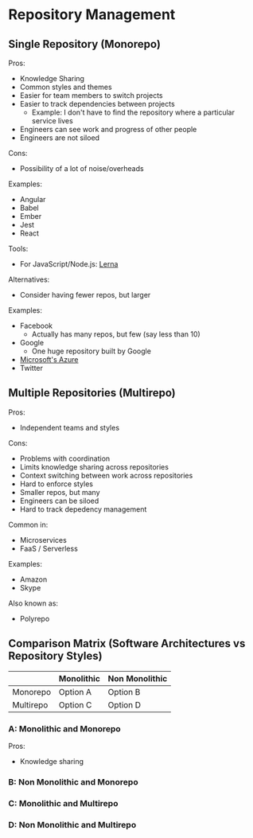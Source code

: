# Repository Management

## Single Repository \(Monorepo\)

Pros:

* Knowledge Sharing
* Common styles and themes
* Easier for team members to switch projects
* Easier to track dependencies between projects
  * Example: I don't have to find the repository where a particular service lives
* Engineers can see work and progress of other people
* Engineers are not siloed

Cons:

* Possibility of a lot of noise/overheads

Examples:

* Angular
* Babel
* Ember
* Jest
* React

Tools:

* For JavaScript/Node.js: [Lerna](https://github.com/lerna/lerna)

Alternatives:

* Consider having fewer repos, but larger

Examples:

* Facebook
  * Actually has many repos, but few \(say less than 10\)
* Google
  * One huge repository built by Google
* [Microsoft's Azure](https://docs.microsoft.com/en-us/azure/devops/learn/devops-at-microsoft/use-git-microsoft)
* Twitter

## Multiple Repositories \(Multirepo\)

Pros:

* Independent teams and styles

Cons:

* Problems with coordination
* Limits knowledge sharing across repositories
* Context switching between work across repositories
* Hard to enforce styles
* Smaller repos, but many
* Engineers can be siloed
* Hard to track depedency management

Common in:

* Microservices
* FaaS / Serverless

Examples:

* Amazon
* Skype

Also known as:

* Polyrepo

## Comparison Matrix \(Software Architectures vs Repository Styles\)

|  | Monolithic | Non Monolithic |
| :--- | :--- | :--- |
| Monorepo | Option A | Option B |
| Multirepo | Option C | Option D |

### A: Monolithic and Monorepo

Pros:

* Knowledge sharing

### B: Non Monolithic and Monorepo

### C: Monolithic and Multirepo

### D: Non Monolithic and Multirepo

